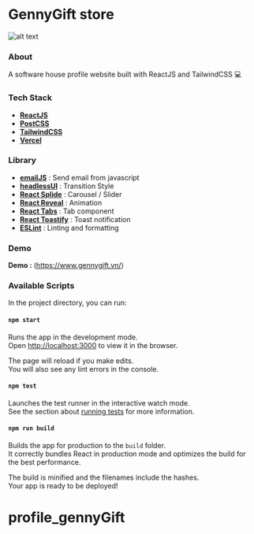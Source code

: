 # GennyGift store
![alt text](https://github.com/racmathafidz/racxstudio/blob/master/public/assets/images/demo.png)

### About
A software house profile website built with ReactJS and TailwindCSS :computer:

### Tech Stack
- [**ReactJS**](https://github.com/facebook/create-react-app)
- [**PostCSS**](https://postcss.org/)
- [**TailwindCSS**](https://tailwindcss.com/)
- [**Vercel**](https://vercel.com/)

### Library
- [**emailJS**](https://www.emailjs.com/) : Send email from javascript
- [**headlessUI**](https://github.com/tailwindlabs/headlessui) : Transition Style
- [**React Splide**](https://splidejs.com/integration-react-splide/) : Carousel / Slider
- [**React Reveal**](https://www.react-reveal.com/) : Animation 
- [**React Tabs**](https://www.npmjs.com/package/react-tabs) : Tab component
- [**React Toastify**](https://www.npmjs.com/package/react-toastify) : Toast notification 
- [**ESLint**](https://eslint.org/) : Linting and formatting

### Demo
**Demo :** (https://www.gennygift.vn/)

### Available Scripts
In the project directory, you can run:

#### `npm start`

Runs the app in the development mode.\
Open [http://localhost:3000](http://localhost:3000) to view it in the browser.

The page will reload if you make edits.\
You will also see any lint errors in the console.

#### `npm test`

Launches the test runner in the interactive watch mode.\
See the section about [running tests](https://facebook.github.io/create-react-app/docs/running-tests) for more information.

#### `npm run build`

Builds the app for production to the `build` folder.\
It correctly bundles React in production mode and optimizes the build for the best performance.

The build is minified and the filenames include the hashes.\
Your app is ready to be deployed!
# profile_gennyGift
